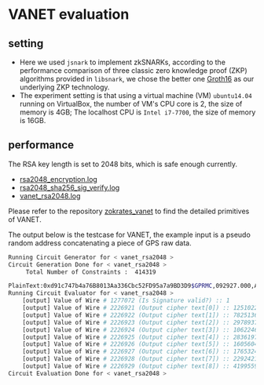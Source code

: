 # VANET evaluation

## setting

- Here we used `jsnark` to implement zkSNARKs, according to the performance comparison of three classic zero knowledge proof (ZKP) algorithms provided in `libsnark`, we chose the better one [Groth16](https://github.com/akosba/libsnark/tree/master/libsnark/zk_proof_systems/ppzksnark) as our underlying ZKP technology.
- The experiment setting is that using a virtual machine (VM) `ubuntu14.04` running on VirtualBox, the number of VM's CPU core is 2, the size of memory is 4GB; The localhost CPU is `Intel i7-7700`, the size of memory is 16GB.

## performance

The RSA key length is set to 2048 bits, which is safe enough currently.

- [rsa2048_encryption.log](./rsa2048_encryption.log)
- [rsa2048_sha256_sig_verify.log](./rsa2048_sha256_sig_verify.log)
- [vanet_rsa2048.log](./vanet_rsa2048.log)

Please refer to the repository [zokrates_vanet](https://github.com/imtypist/zokrates_vanet/blob/master/README.md) to find the detailed primitives of VANET.

The output below is the testcase for VANET, the example input is a pseudo random address concatenating a piece of GPS raw data.

```bash
Running Circuit Generator for < vanet_rsa2048 >
Circuit Generation Done for < vanet_rsa2048 >  
 	 Total Number of Constraints :  414319

PlainText:0xd91c747b4a76B8013Aa336Cbc52FD95a7a9BD3D9$GPRMC,092927.000,A,2235.9058,N,11400.0518,E,0.000,74.11,151216,,D*49
Running Circuit Evaluator for < vanet_rsa2048 >
	[output] Value of Wire # 1277072 (Is Signature valid?) :: 1
	[output] Value of Wire # 2226921 (Output cipher text[0]) :: 1251022490261258172529308360859369551837157967434844421554503068336263232
	[output] Value of Wire # 2226922 (Output cipher text[1]) :: 782513615157148428896018740256285560893017553685924761331573477021861754
	[output] Value of Wire # 2226923 (Output cipher text[2]) :: 297893711879754138931627910652983846133902364790173190431445656834653104
	[output] Value of Wire # 2226924 (Output cipher text[3]) :: 1062246178463496446723238490343351688931627517611251013590768981856952089
	[output] Value of Wire # 2226925 (Output cipher text[4]) :: 283619758270485012554111906691482726594266063316848294719061553920244069
	[output] Value of Wire # 2226926 (Output cipher text[5]) :: 1605604628605955420311218435655442487833758868828180874969980792959738819
	[output] Value of Wire # 2226927 (Output cipher text[6]) :: 1765324337636077192622074629173695556494918446370154704523581054010828502
	[output] Value of Wire # 2226928 (Output cipher text[7]) :: 229242121535333726124694280674701732758091959395234671423966224579886508
	[output] Value of Wire # 2226929 (Output cipher text[8]) :: 41995595892867847343690929056587572862
Circuit Evaluation Done for < vanet_rsa2048 >

```
